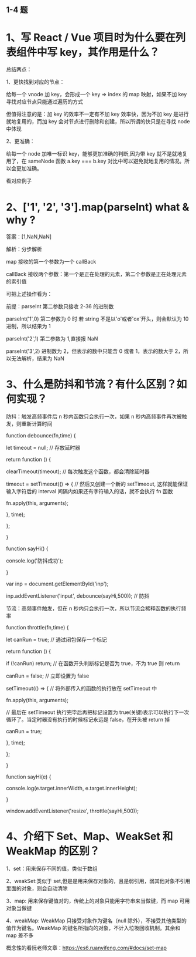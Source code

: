 ## 1-4 题

# 1、写 React / Vue 项目时为什么要在列表组件中写 key，其作用是什么？

总结两点：

1、更快找到对应的节点：

给每一个 vnode 加 key，会形成一个 key => index 的 map 映射，如果不加 key 寻找对应节点只能通过遍历的方式

但值得注意的是：加 key 的效率不一定有不加 key 效率快，因为不加 key 是进行就地复用的，而加 key 会对节点进行删除和创建，所以所谓的快只是在寻找 node 中体现

2、更准确：

给每一个 node 加唯一标识 key，能够更加准确的判断,因为带 key 就不是就地复用了，在 sameNode 函数 a.key === b.key 对比中可以避免就地复用的情况。所以会更加准确。

看对应例子

# 2、['1', '2', '3'].map(parseInt) what & why ?

答案：[1,NaN,NaN]

解析：分步解析

map 接收的第一个参数为一个 callBack

callBack 接收两个参数：第一个是正在处理的元素，第二个参数是正在处理元素的索引值

可把上述操作看为：

前提：parseInt 第二参数只接收 2-36 的进制数

parseInt('1',0) 第二参数为 0 时 若 string 不是以'o'或者'ox'开头，则会默认为 10 进制，所以结果为 1

parseInt('2',1) 第二参数为 1,直接报 NaN

parseInt('3',2) 进制数为 2，但表示的数中只能含 0 或者 1，表示的数大于 2，所以无法解析，结果为 NaN

# 3、什么是防抖和节流？有什么区别？如何实现？

防抖：触发高频事件后 n 秒内函数只会执行一次，如果 n 秒内高频事件再次被触发，则重新计算时间

function debounce(fn,time) {

let timeout = null; // 存放延时器

return function () {

clearTimeout(timeout); // 每次触发这个函数，都会清除延时器

timeout = setTimeout(() => { // 然后又创建一个新的 setTimeout, 这样就能保证输入字符后的 interval 间隔内如果还有字符输入的话，就不会执行 fn 函数

fn.apply(this, arguments);

}, time);

};

}

function sayHi() {

console.log('防抖成功');

}

var inp = document.getElementById('inp');

inp.addEventListener('input', debounce(sayHi,500)); // 防抖

节流：高频事件触发，但在 n 秒内只会执行一次，所以节流会稀释函数的执行频率

function throttle(fn,time) {

let canRun = true; // 通过闭包保存一个标记

return function () {

if (!canRun) return; // 在函数开头判断标记是否为 true，不为 true 则 return

canRun = false; // 立即设置为 false

setTimeout(() => { // 将外部传入的函数的执行放在 setTimeout 中

fn.apply(this, arguments);

// 最后在 setTimeout 执行完毕后再把标记设置为 true(关键)表示可以执行下一次循环了。当定时器没有执行的时候标记永远是 false，在开头被 return 掉

canRun = true;

}, time);

};

}

function sayHi(e) {

console.log(e.target.innerWidth, e.target.innerHeight);

}

window.addEventListener('resize', throttle(sayHi,500));

# 4、介绍下 Set、Map、WeakSet 和 WeakMap 的区别？

1、set：用来保存不同的值，类似于数组

2、weakSet:类似于 set,但是是用来保存对象的，且是弱引用，弱其他对象不引用里面的对象，则会自动清除

3、map: 用来保存键值对的，传统上的对象只能用字符串来当做键，而 map 可用对象当做键

4、weakMap: WeakMap 只接受对象作为键名（null 除外），不接受其他类型的值作为键名。WeakMap 的键名所指向的对象，不计入垃圾回收机制。其余和 map 差不多

概念性的看阮老师文章：https://es6.ruanyifeng.com/#docs/set-map
